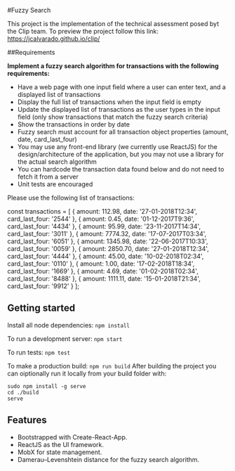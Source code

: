 #Fuzzy Search

This project is the implementation of the technical assessment posed byt the Clip team.
To preview the project follow this link: <https://jcalvarado.github.io/clip/>

##Requirements

**Implement a fuzzy search algorithm for transactions with the following requirements:**

- Have a web page with one input field where a user can enter text, and a displayed list of transactions
- Display the full list of transactions when the input field is empty
- Update the displayed list of transactions as the user types in the input field (only show transactions that match the fuzzy search criteria)
- Show the transactions in order by date
- Fuzzy search must account for all transaction object properties (amount, date, card_last_four)
- You may use any front-end library (we currently use ReactJS) for the design/architecture of the application, but you may not use a library for the actual search algorithm
- You can hardcode the transaction data found below and do not need to fetch it from a server
- Unit tests are encouraged

Please use the following list of transactions:

const transactions = [
{ amount: 112.98, date: '27-01-2018T12:34', card_last_four: '2544' },
{ amount: 0.45, date: '01-12-2017T9:36', card_last_four: '4434' },
{ amount: 95.99, date: '23-11-2017T14:34', card_last_four: '3011' },
{ amount: 7774.32, date: '17-07-2017T03:34', card_last_four: '6051' },
{ amount: 1345.98, date: '22-06-2017T10:33', card_last_four: '0059' },
{ amount: 2850.70, date: '27-01-2018T12:34', card_last_four: '4444' },
{ amount: 45.00, date: '10-02-2018T02:34', card_last_four: '0110' },
{ amount: 1.00, date: '17-02-2018T18:34', card_last_four: '1669' },
{ amount: 4.69, date: '01-02-2018T02:34', card_last_four: '8488' },
{ amount: 1111.11, date: '15-01-2018T21:34', card_last_four: '9912' }
];

## Getting started

Install all node dependencies: `npm install`

To run a development server: `npm start`

To run tests: `npm test`

To make a production build: `npm run build`
After building the project you can oiptionally run it locally from your build folder with:

```
sudo npm install -g serve
cd ./build
serve
```

## Features

- Bootstrapped with Create-React-App.
- ReactJS as the UI framework.
- MobX for state management.
- Damerau–Levenshtein distance for the fuzzy search algorithm.
